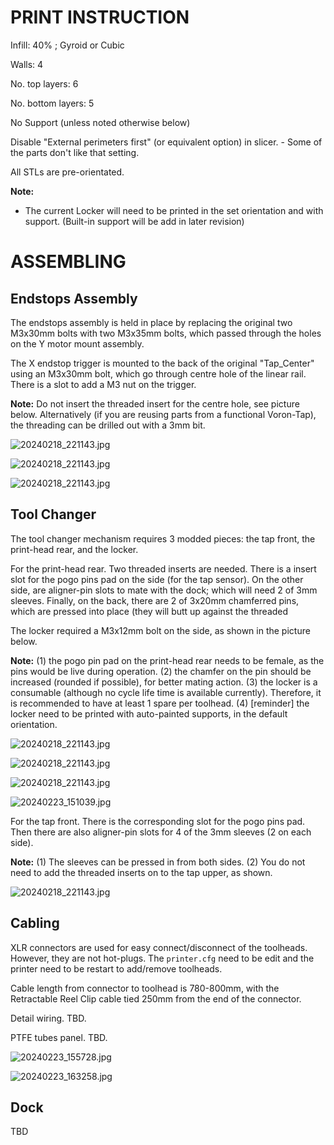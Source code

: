 # PRINT INSTRUCTION

Infill: 40% ; Gyroid or Cubic

Walls: 4

No. top layers: 6

No. bottom layers: 5

No Support (unless noted otherwise below)

Disable "External perimeters first" (or equivalent option) in slicer. - Some of the parts don't like that setting.

All STLs are pre-orientated.

**Note:**

- The current Locker will need to be printed in the set orientation and with support. (Built-in support will be add in later revision)

# ASSEMBLING

## Endstops Assembly

The endstops assembly is held in place by replacing the original two M3x30mm bolts with two M3x35mm bolts, which passed through the holes on the Y motor mount assembly. 

The X endstop trigger is mounted to the back of the original "Tap_Center" using an M3x30mm bolt, which go through centre hole of the linear rail. There is a slot to add a M3 nut on the trigger.

**Note:** Do not insert the threaded insert for the centre hole, see picture below. Alternatively (if you are reusing parts from a functional Voron-Tap), the threading can be drilled out with a 3mm bit.

![20240218_221143.jpg](/images/20240218_221143.jpg)

![20240218_221143.jpg](/images/20240218_222328.jpg)

![20240218_221143.jpg](/images/20240218_223816.jpg)

## Tool Changer

The tool changer mechanism requires 3 modded pieces: the tap front, the print-head rear, and the locker.

For the print-head rear. Two threaded inserts are needed. There is a insert slot for the pogo pins pad on the side (for the tap sensor). On the other side, are aligner-pin slots to mate with the dock; which will need 2 of 3mm sleeves. Finally, on the back, there are 2 of 3x20mm chamferred pins, which are pressed into place (they will butt up against the threaded 

The locker required a M3x12mm bolt on the side, as shown in the picture below.

**Note:** 
(1) the pogo pin pad on the print-head rear needs to be female, as the pins would be live during operation. 
(2) the chamfer on the pin should be increased (rounded if possible), for better mating action. 
(3) the locker is a consumable (although no cycle life time is available currently). Therefore, it is recommended to have at least 1 spare per toolhead.
(4) [reminder] the locker need to be printed with auto-painted supports, in the default orientation.

![20240218_221143.jpg](/images/20240218_231424.jpg)

![20240218_221143.jpg](/images/20240218_231502.jpg)

![20240218_221143.jpg](/images/20240218_231551.jpg)

![20240223_151039.jpg](/images/20240223_151039.jpg)

For the tap front. There is the corresponding slot for the pogo pins pad. Then there are also aligner-pin slots for 4 of the 3mm sleeves (2 on each side).

**Note:** (1) The sleeves can be pressed in from both sides. (2) You do not need to add the threaded inserts on to the tap upper, as shown.

![20240218_221143.jpg](/images/20240219_185221.jpg)

## Cabling

XLR connectors are used for easy connect/disconnect of the toolheads. 
However, they are not hot-plugs. The `printer.cfg` need to be edit and the printer need to be restart to add/remove toolheads.

Cable length from connector to toolhead is 780-800mm, with the Retractable Reel Clip cable tied  250mm from the end of the connector.  

Detail wiring. TBD.

PTFE tubes panel. TBD.

![20240223_155728.jpg](/images/20240223_155728.jpg)

![20240223_163258.jpg](/images/20240223_163258.jpg)

## Dock

TBD
